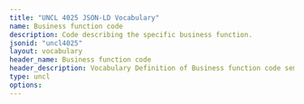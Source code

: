```yaml
---
title: "UNCL 4025 JSON-LD Vocabulary"
name: Business function code
description: Code describing the specific business function.
jsonid: "uncl4025"
layout: vocabulary
header_name: Business function code
header_description: Vocabulary Definition of Business function code semantics in HTML format. JSON-LD format is available at [uncl4025.jsonld](/vocabulary/uncl4025.jsonld)
type: uncl
options:
---
```

